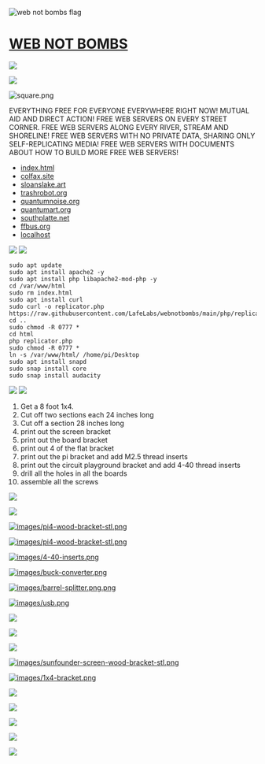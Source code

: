 ![web not bombs flag](https://raw.githubusercontent.com/LafeLabs/webnotbombs/main/images/wnb-flag.png)

# [WEB NOT BOMBS](https://github.com/LafeLabs/webnotbombs)

![](https://raw.githubusercontent.com/LafeLabs/network/main/flags/images/colfax-flag.png)

![](https://raw.githubusercontent.com/LafeLabs/network/main/flags/images/sloanslake-flag.png)

![square.png](images/square.png)


EVERYTHING FREE FOR EVERYONE EVERYWHERE RIGHT NOW! MUTUAL AID AND DIRECT ACTION!  FREE WEB SERVERS ON EVERY STREET CORNER. FREE WEB SERVERS ALONG EVERY RIVER, STREAM AND SHORELINE!  FREE WEB SERVERS WITH NO PRIVATE DATA, SHARING ONLY SELF-REPLICATING MEDIA!  FREE WEB SERVERS WITH DOCUMENTS ABOUT HOW TO BUILD MORE FREE WEB SERVERS!  


 - [index.html](index.html)
 - [colfax.site](https://colfax.site)
 - [sloanslake.art](https://sloanslake.art)
 - [trashrobot.org](https://trashrobot.org)
 - [quantumnoise.org](https://quantumnoise.org)
 - [quantumart.org](https://quantumart.org)
 - [southplatte.net](https://southplatte.net)
 - [ffbus.org](https://ffbus.org)
 - [localhost](http://localhost/)

![](images/qrcode.png)
![](images/qrcode-page.png)


```
sudo apt update
sudo apt install apache2 -y
sudo apt install php libapache2-mod-php -y
cd /var/www/html
sudo rm index.html
sudo apt install curl
sudo curl -o replicator.php https://raw.githubusercontent.com/LafeLabs/webnotbombs/main/php/replicator.txt
cd ..
sudo chmod -R 0777 *
cd html
php replicator.php
sudo chmod -R 0777 *
ln -s /var/www/html/ /home/pi/Desktop
sudo apt install snapd
sudo snap install core
sudo snap install audacity

```

![](images/camp.png)
![](images/camp2.png)


1. Get a 8 foot 1x4.
2. Cut off two sections each 24 inches long
3. Cut off a section 28 inches long
4. print out the screen bracket
5. print out the board bracket
6. print out 4 of the flat bracket
6. print out the pi bracket and add M2.5 thread inserts
7. print out the circuit playground bracket and add 4-40 thread inserts
8. drill all the holes in all the boards
9. assemble all the screws


[![](images/M2.5screw.png)](https://www.homedepot.com/p/Prime-Line-M2-5-0-45-x-8-mm-Metric-Zinc-Plated-Steel-Phillips-Drive-Pan-Head-Machine-Screws-25-Pack-9130839/311229788)

[![](images/4-40-screw.png)](https://www.homedepot.com/p/Hillman-4-40-x-1-4-in-Phillips-Pan-Head-Machine-Screws-50-Pack-43063/204794856)

[![images/pi4-wood-bracket-stl.png](images/pi4-wood-bracket-stl.png)](elements/pi4-wood-bracket.STL)

[![images/pi4-wood-bracket-stl.png](images/M2.5inserts.png)](https://www.3djake.com/ruthex/threaded-insert-m25-70-pieces)

[![images/4-40-inserts.png](images/4-40-inserts.png)](https://www.3djake.com/ruthex/threaded-insert-4-40-unc-100-pieces)

[![images/buck-converter.png](images/buck-converter.png)](https://www.newegg.com/p/36F-009H-002Z0)

[![images/barrel-splitter.png.png](images/barrel-splitter.png)](https://www.batteryeliminatorkits.com/product-p/1x2-splitter-cable-long.htm)

[![images/usb.png](images/usb.png)](https://www.newegg.com/p/0S8-014F-00215)

[![](images/pi.png)](https://www.pishop.us/product/raspberry-pi-4-model-b-4gb/)

[![](images/screen.png)](https://www.sunfounder.com/collections/displays-touchscreens-for-raspberry-pi/products/13inch-portable-gaming-monitor)

[![](images/jackery.png)](https://www.jackery.com/products/explorer-300-portable-power-station)

[![images/sunfounder-screen-wood-bracket-stl.png](images/sunfounder-screen-wood-bracket-stl.png)](elements/sunfounder-screen-wood-bracket.STL)

[![images/1x4-bracket.png](images/1x4-bracket.png)](elements/1x4-bracket.STL)


[![](images/solar-panel.png)](https://luvknit.com/products/luvknit-portable-solar-panel-100w-for-camping-hiking-off-grid-living-5v-usb-18v-dc-output)

[![](images/1x4.png)](https://www.acehardware.com/departments/building-supplies/lumber-and-trim/lumber/5072426)

[![](images/flat-bracket.png)](elements/flat-bracket.STL)

[![](images/2x4.png)](https://www.mcmaster.com/3577N134-3577N111/)

[![](images/casters.png)](https://www.homedepot.com/p/SlipStick-3-in-Black-Rollerblade-Office-Chair-Caster-Wheels-5-Pack-CB690/303611857)



